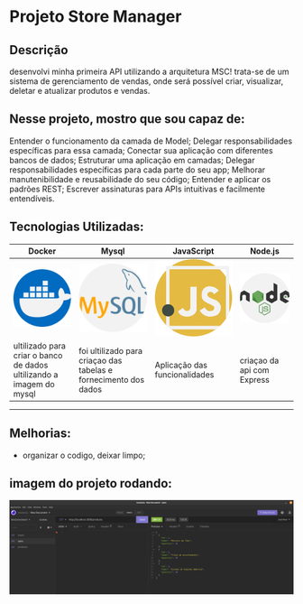 # Projeto Store Manager

## Descrição
desenvolvi minha primeira API utilizando a arquitetura MSC! trata-se de um sistema de gerenciamento de vendas, onde será possível criar, visualizar, deletar e atualizar produtos e vendas.

## Nesse projeto, mostro que sou capaz de:

Entender o funcionamento da camada de Model;
Delegar responsabilidades específicas para essa camada;
Conectar sua aplicação com diferentes bancos de dados;
Estruturar uma aplicação em camadas;
Delegar responsabilidades específicas para cada parte do seu app;
Melhorar manutenibilidade e reusabilidade do seu código;
Entender e aplicar os padrões REST;
Escrever assinaturas para APIs intuitivas e facilmente entendíveis.

## Tecnologias Utilizadas:
|Docker|Mysql|JavaScript|Node.js|
|-|-|-|-|
|![icon](./public/img/docker.png)|![icon](./public/img/mysql.png)|![icon](./public/img/javascript.png)|![icon](./public/img/nodejs.png)|
|ultilizado para criar o banco de dados ultilizando a imagem do mysql|foi ultilizado para criaçao das tabelas e fornecimento dos dados|Aplicação das funcionalidades|criaçao da api com Express|
___

## Melhorias:

- organizar o codigo, deixar limpo;

## imagem do projeto rodando:

![print](./public/img/in.png)